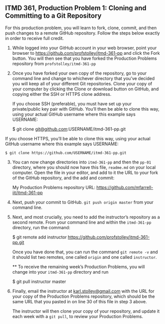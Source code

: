## ITMD 361, Production Problem 1: Cloning and Committing to a Git Repository 

For this production problem, you will learn to fork, clone, commit, and then push changes to a
remote GitHub repository. Follow the steps below exactly in order to receive full credit.

1. While logged into your GitHub account in your web browser, point your browser to 
   https://github.com/profstolley/itmd-361-pp and click the Fork button. You will then see
   that you have forked the Production Problems repository from `profstolley/itmd-361-pp`
   
2. Once you have forked your own copy of the repository, go to your command line and change to
   whichever directory that you’ve decided you will keep all of your different Git repositories.
   Clone your copy of your computer by clicking the Clone or download button on GitHub, and copying
   either the SSH or HTTPS clone address.
   
   If you choose SSH (preferable), you must have set up your private/public key pair with GitHub.
   You’ll then be able to clone this way, using your actual GitHub username where this example says
   USERNAME:
   
    $ git clone git@github.com:USERNAME/itmd-361-pp.git
    
  If you choose HTTPS, you’ll be able to clone this way, using your actual GitHub username where
  this example says USERNAME:
  
    $ git clone https://github.com/USERNAME/itmd-361-pp.git
    
3. You can now change directories into `itmd-361-pp` and then the `pp-01` directory, where you 
   should now have this file, `readme.md` on your local computer. Open the file in your editor,
   and add to it the URL to your fork of the GitHub repository, and the add and commit:
   
   My Production Problems repository URL: https://github.com/mfarrell-iit/itmd-361-pp

4. Next, push your commit to GitHub. `git push origin master` from your command line.

5. Next, and most crucially, you need to add the instructor’s repository as a second remote.
   From your command line and within the `itmd-361-pp` directory, run the command:
   
    $ git remote add instructor https://github.com/profstolley/itmd-361-pp.git
     
   Once you have done that, you can run the command `git remote -v` and it should list two remotes,
   one called `origin` and one called `instructor`.
   
   ** To receive the remaining week’s Production Problems, you will change into your `itmd-361-pp`
   directory and run
   
    $ git pull instructor master
    
6. Finally, email the instructor at karl.stolley@gmail.com with the URL for your copy of the
   Production Problems repository, which should be the same URL that you pasted in on line 30 of 
   this file in step 3 above.
   
   The instructor will then clone your copy of your repository, and update it each week with a
   `git pull`, to review your Production Problems.

